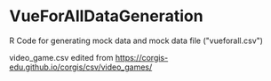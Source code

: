 # VueForAllDataGeneration
R Code for generating mock data and mock data file ("vueforall.csv")

video_game.csv edited from https://corgis-edu.github.io/corgis/csv/video_games/
